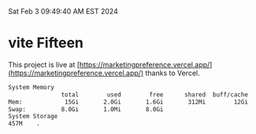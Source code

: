 Sat Feb  3 09:49:40 AM EST 2024

# vite Fifteen


This project is live at [https://marketingpreference.vercel.app/](https://marketingpreference.vercel.app/) thanks to Vercel.

```bash
System Memory
               total        used        free      shared  buff/cache   available
Mem:            15Gi       2.0Gi       1.6Gi       312Mi        12Gi        13Gi
Swap:          8.0Gi       1.0Mi       8.0Gi
System Storage
457M	.
```
```bash
